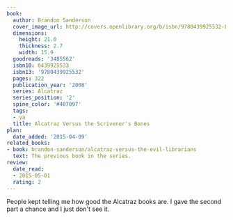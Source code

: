 ```yaml
---
book:
  author: Brandon Sanderson
  cover_image_url: http://covers.openlibrary.org/b/isbn/9780439925532-L.jpg
  dimensions:
    height: 21.0
    thickness: 2.7
    width: 15.9
  goodreads: '3485562'
  isbn10: 0439925533
  isbn13: '9780439925532'
  pages: 322
  publication_year: '2008'
  series: Alcatraz
  series_position: '2'
  spine_color: '#407097'
  tags:
  - ya
  title: Alcatraz Versus the Scrivener's Bones
plan:
  date_added: '2015-04-09'
related_books:
- book: brandon-sanderson/alcatraz-versus-the-evil-librarians
  text: The previous book in the series.
review:
  date_read:
  - 2015-05-01
  rating: 2
---
```


People kept telling me how good the Alcatraz books are. I gave the second part a chance and I just don't see it.
